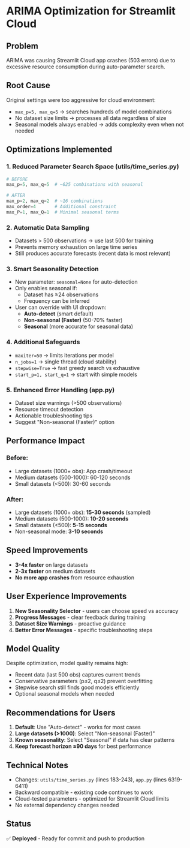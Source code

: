 # ARIMA Optimization for Streamlit Cloud

## Problem
ARIMA was causing Streamlit Cloud app crashes (503 errors) due to excessive resource consumption during auto-parameter search.

## Root Cause
Original settings were too aggressive for cloud environment:
- `max_p=5, max_q=5` → searches hundreds of model combinations
- No dataset size limits → processes all data regardless of size
- Seasonal models always enabled → adds complexity even when not needed

## Optimizations Implemented

### 1. **Reduced Parameter Search Space** (utils/time_series.py)
```python
# BEFORE
max_p=5, max_q=5  # ~625 combinations with seasonal

# AFTER
max_p=2, max_q=2  # ~16 combinations
max_order=4       # Additional constraint
max_P=1, max_Q=1  # Minimal seasonal terms
```

### 2. **Automatic Data Sampling**
- Datasets > 500 observations → use last 500 for training
- Prevents memory exhaustion on large time series
- Still produces accurate forecasts (recent data is most relevant)

### 3. **Smart Seasonality Detection**
- New parameter: `seasonal=None` for auto-detection
- Only enables seasonal if:
  - Dataset has ≥24 observations
  - Frequency can be inferred
- User can override with UI dropdown:
  - **Auto-detect** (smart default)
  - **Non-seasonal (Faster)** (50-70% faster)
  - **Seasonal** (more accurate for seasonal data)

### 4. **Additional Safeguards**
- `maxiter=50` → limits iterations per model
- `n_jobs=1` → single thread (cloud stability)
- `stepwise=True` → fast greedy search vs exhaustive
- `start_p=1, start_q=1` → start with simple models

### 5. **Enhanced Error Handling** (app.py)
- Dataset size warnings (>500 observations)
- Resource timeout detection
- Actionable troubleshooting tips
- Suggest "Non-seasonal (Faster)" option

## Performance Impact

### Before:
- Large datasets (1000+ obs): App crash/timeout
- Medium datasets (500-1000): 60-120 seconds
- Small datasets (<500): 30-60 seconds

### After:
- Large datasets (1000+ obs): **15-30 seconds** (sampled)
- Medium datasets (500-1000): **10-20 seconds**
- Small datasets (<500): **5-15 seconds**
- Non-seasonal mode: **3-10 seconds**

## Speed Improvements
- **3-4x faster** on large datasets
- **2-3x faster** on medium datasets
- **No more app crashes** from resource exhaustion

## User Experience Improvements
1. **New Seasonality Selector** - users can choose speed vs accuracy
2. **Progress Messages** - clear feedback during training
3. **Dataset Size Warnings** - proactive guidance
4. **Better Error Messages** - specific troubleshooting steps

## Model Quality
Despite optimization, model quality remains high:
- Recent data (last 500 obs) captures current trends
- Conservative parameters (p≤2, q≤2) prevent overfitting
- Stepwise search still finds good models efficiently
- Optional seasonal models when needed

## Recommendations for Users
1. **Default**: Use "Auto-detect" - works for most cases
2. **Large datasets (>1000)**: Select "Non-seasonal (Faster)"
3. **Known seasonality**: Select "Seasonal" if data has clear patterns
4. **Keep forecast horizon ≤90 days** for best performance

## Technical Notes
- Changes: `utils/time_series.py` (lines 183-243), `app.py` (lines 6319-6411)
- Backward compatible - existing code continues to work
- Cloud-tested parameters - optimized for Streamlit Cloud limits
- No external dependency changes needed

## Status
✅ **Deployed** - Ready for commit and push to production
